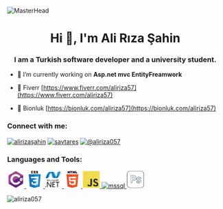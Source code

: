 ![MasterHead](https://media.licdn.com/dms/image/v2/D4D16AQHOeup9SIaP3A/profile-displaybackgroundimage-shrink_350_1400/profile-displaybackgroundimage-shrink_350_1400/0/1719350679209?e=1735776000&v=beta&t=8zXy3SzTYf3-RxbLI4SjTQKsejI_T5BeZ6LWOBP2aX0)

<h1 align="center">Hi 👋, I'm Ali Rıza Şahin</h1>
<h3 align="center">I am a Turkish software developer and a university student.</h3>


- 🔭 I’m currently working on **Asp.net mvc EntityFreamwork**

- 🎉 Fiverr [https://www.fiverr.com/aliriza57](https://www.fiverr.com/aliriza57)

- 🤝 Bionluk [https://bionluk.com/aliriza57](https://bionluk.com/aliriza57)

<h3 align="left">Connect with me:</h3>
<p align="left">
<a href="https://linkedin.com/in/alirizaşahin" target="_blank"><img align="center" src="https://raw.githubusercontent.com/rahuldkjain/github-profile-readme-generator/master/src/images/icons/Social/linked-in-alt.svg" alt="alirizaşahin" height="30" width="40" /></a>
<a href="https://instagram.com/savtares" target="_blank"><img align="center" src="https://raw.githubusercontent.com/rahuldkjain/github-profile-readme-generator/master/src/images/icons/Social/instagram.svg" alt="savtares" height="30" width="40" /></a>
<a href="https://www.youtube.com/@aliriza057" target="_blank"><img align="center" src="https://raw.githubusercontent.com/rahuldkjain/github-profile-readme-generator/master/src/images/icons/Social/youtube.svg" alt="@aliriza057" height="30" width="40" /></a>
</p>

<h3 align="left">Languages and Tools:</h3>
<p align="left"> <a href="https://www.w3schools.com/cs/" target="_blank" rel="noreferrer"> <img src="https://raw.githubusercontent.com/devicons/devicon/master/icons/csharp/csharp-original.svg" alt="csharp" width="40" height="40"/> </a> <a href="https://www.w3schools.com/css/" target="_blank" rel="noreferrer"> <img src="https://raw.githubusercontent.com/devicons/devicon/master/icons/css3/css3-original-wordmark.svg" alt="css3" width="40" height="40"/> </a> <a href="https://dotnet.microsoft.com/" target="_blank" rel="noreferrer"> <img src="https://raw.githubusercontent.com/devicons/devicon/master/icons/dot-net/dot-net-original-wordmark.svg" alt="dotnet" width="40" height="40"/> </a> <a href="https://www.w3.org/html/" target="_blank" rel="noreferrer"> <img src="https://raw.githubusercontent.com/devicons/devicon/master/icons/html5/html5-original-wordmark.svg" alt="html5" width="40" height="40"/> </a> <a href="https://developer.mozilla.org/en-US/docs/Web/JavaScript" target="_blank" rel="noreferrer"> <img src="https://raw.githubusercontent.com/devicons/devicon/master/icons/javascript/javascript-original.svg" alt="javascript" width="40" height="40"/> </a> <a href="https://www.microsoft.com/en-us/sql-server" target="_blank" rel="noreferrer"> <img src="https://www.svgrepo.com/show/303229/microsoft-sql-server-logo.svg" alt="mssql" width="40" height="40"/> </a> <a href="https://www.photoshop.com/en" target="_blank" rel="noreferrer"> <img src="https://raw.githubusercontent.com/devicons/devicon/master/icons/photoshop/photoshop-line.svg" alt="photoshop" width="40" height="40"/> </a> </p>

<p align="left"> <img src="https://komarev.com/ghpvc/?username=aliriza057&label=Profile%20views&color=4f4f4f&style=flat" alt="aliriza057" /> </p>
